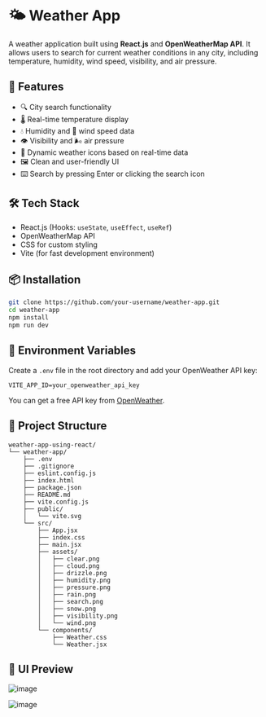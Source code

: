 
# 🌤️ Weather App

A weather application built using **React.js** and **OpenWeatherMap API**. It allows users to search for current weather conditions in any city, including temperature, humidity, wind speed, visibility, and air pressure.

## 🚀 Features

- 🔍 City search functionality
- 🌡️ Real-time temperature display
- 💧 Humidity and 💨 wind speed data
- 👁️ Visibility and 🌬️ air pressure
- 📸 Dynamic weather icons based on real-time data
- 🖼️ Clean and user-friendly UI
- ⌨️ Search by pressing Enter or clicking the search icon

## 🛠️ Tech Stack

- React.js (Hooks: `useState`, `useEffect`, `useRef`)
- OpenWeatherMap API
- CSS for custom styling
- Vite (for fast development environment)

## 📦 Installation

```bash
git clone https://github.com/your-username/weather-app.git
cd weather-app
npm install
npm run dev
````

## 🔐 Environment Variables

Create a `.env` file in the root directory and add your OpenWeather API key:

```
VITE_APP_ID=your_openweather_api_key
```

You can get a free API key from [OpenWeather](https://openweathermap.org/api).

## 📁 Project Structure

```
weather-app-using-react/
└── weather-app/
    ├── .env
    ├── .gitignore
    ├── eslint.config.js
    ├── index.html
    ├── package.json
    ├── README.md
    ├── vite.config.js
    ├── public/
    │   └── vite.svg
    └── src/
        ├── App.jsx
        ├── index.css
        ├── main.jsx
        ├── assets/
        │   ├── clear.png
        │   ├── cloud.png
        │   ├── drizzle.png
        │   ├── humidity.png
        │   ├── pressure.png
        │   ├── rain.png
        │   ├── search.png
        │   ├── snow.png
        │   ├── visibility.png
        │   └── wind.png
        └── components/
            ├── Weather.css
            └── Weather.jsx
```

## 🎨 UI Preview
![image](https://github.com/user-attachments/assets/dcc1143d-a59e-45f6-a936-287b1c91aa02)




![image](https://github.com/user-attachments/assets/3c91772e-e8c7-4551-8f31-5676a66de343)






